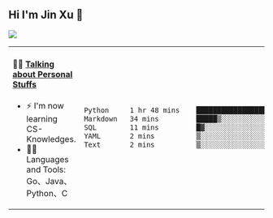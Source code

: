 
## Hi I'm Jin Xu 👋
![](https://komarev.com/ghpvc/?username=jiayouxujin&color=brightgreen&label=PROFILE+VIEWS)



<table align="center">
<tr>
<td valign="top" width="60%">

#### 🏋️‍♀️ <a href="https://github.com/jiayouxujin" target="_blank">Talking about Personal Stuffs</a>
<!-- recent_releases starts -->

- ⚡  I'm now learning CS-Knowledges.  
- 🏊‍♂️ Languages and Tools: Go、Java、Python、C
<!-- recent_releases ends -->
</td>
<td>
 
<!--START_SECTION:waka-->

```txt
Python     1 hr 48 mins    █████████████████░░░░░░░░   68.37 %
Markdown   34 mins         █████▒░░░░░░░░░░░░░░░░░░░   21.50 %
SQL        11 mins         █▓░░░░░░░░░░░░░░░░░░░░░░░   06.92 %
YAML       2 mins          ▒░░░░░░░░░░░░░░░░░░░░░░░░   01.75 %
Text       2 mins          ▒░░░░░░░░░░░░░░░░░░░░░░░░   01.46 %
```

<!--END_SECTION:waka-->
 
</td>
</tr>
</table>





